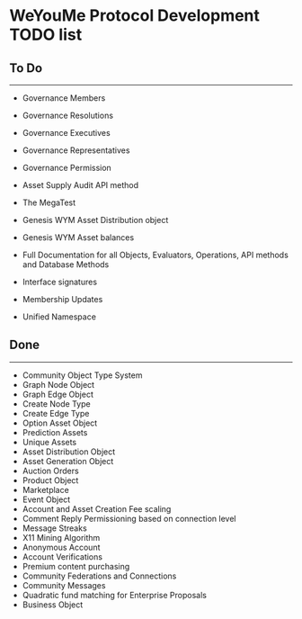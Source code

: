 # WeYouMe Protocol Development TODO list

## To Do
-----

- Governance Members
- Governance Resolutions
- Governance Executives
- Governance Representatives
- Governance Permission

- Asset Supply Audit API method
- The MegaTest
- Genesis WYM Asset Distribution object
- Genesis WYM Asset balances
- Full Documentation for all Objects, Evaluators, Operations, API methods and Database Methods
- Interface signatures
- Membership Updates
- Unified Namespace

## Done
-----

- Community Object Type System
- Graph Node Object
- Graph Edge Object
- Create Node Type
- Create Edge Type
- Option Asset Object
- Prediction Assets
- Unique Assets
- Asset Distribution Object
- Asset Generation Object 
- Auction Orders
- Product Object
- Marketplace 
- Event Object
- Account and Asset Creation Fee scaling
- Comment Reply Permissioning based on connection level
- Message Streaks
- X11 Mining Algorithm
- Anonymous Account
- Account Verifications
- Premium content purchasing
- Community Federations and Connections
- Community Messages
- Quadratic fund matching for Enterprise Proposals
- Business Object